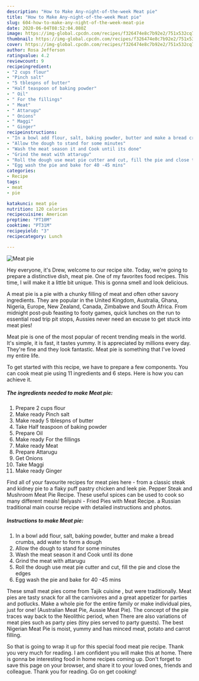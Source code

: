 ```yaml
---
description: "How to Make Any-night-of-the-week Meat pie"
title: "How to Make Any-night-of-the-week Meat pie"
slug: 604-how-to-make-any-night-of-the-week-meat-pie
date: 2020-06-04T08:52:04.080Z
image: https://img-global.cpcdn.com/recipes/f326474e8c7b92e2/751x532cq70/meat-pie-recipe-main-photo.jpg
thumbnail: https://img-global.cpcdn.com/recipes/f326474e8c7b92e2/751x532cq70/meat-pie-recipe-main-photo.jpg
cover: https://img-global.cpcdn.com/recipes/f326474e8c7b92e2/751x532cq70/meat-pie-recipe-main-photo.jpg
author: Rosa Jefferson
ratingvalue: 4.2
reviewcount: 9
recipeingredient:
- "2 cups flour"
- "Pinch salt"
- "5 tblespns of butter"
- "Half teaspoon of baking powder"
- " Oil"
- " For the fillings"
- " Meat"
- " Attarugu"
- " Onions"
- " Maggi"
- " Ginger"
recipeinstructions:
- "In a bowl add flour, salt, baking powder, butter and make a bread crumbs, add water to form a dough"
- "Allow the dough to stand for some minutes"
- "Wash the meat season it and Cook until its done"
- "Grind the meat with attarugu"
- "Roll the dough use meat pie cutter and cut, fill the pie and close the edges"
- "Egg wash the pie and bake for 40 -45 mins"
categories:
- Recipe
tags:
- meat
- pie

katakunci: meat pie 
nutrition: 120 calories
recipecuisine: American
preptime: "PT10M"
cooktime: "PT31M"
recipeyield: "3"
recipecategory: Lunch

---
```



![Meat pie](https://img-global.cpcdn.com/recipes/f326474e8c7b92e2/751x532cq70/meat-pie-recipe-main-photo.jpg)

Hey everyone, it's Drew, welcome to our recipe site. Today, we're going to prepare a distinctive dish, meat pie. One of my favorites food recipes. This time, I will make it a little bit unique. This is gonna smell and look delicious.

A meat pie is a pie with a chunky filling of meat and often other savory ingredients. They are popular in the United Kingdom, Australia, Ghana, Nigeria, Europe, New Zealand, Canada, Zimbabwe and South Africa. From midnight post-pub feasting to footy games, quick lunches on the run to essential road trip pit stops, Aussies never need an excuse to get stuck into meat pies!

Meat pie is one of the most popular of recent trending meals in the world. It's simple, it is fast, it tastes yummy. It is appreciated by millions every day. They're fine and they look fantastic. Meat pie is something that I've loved my entire life.


To get started with this recipe, we have to prepare a few components. You can cook meat pie using 11 ingredients and 6 steps. Here is how you can achieve it.

<!--inarticleads1-->

##### The ingredients needed to make Meat pie:

1. Prepare 2 cups flour
1. Make ready Pinch salt
1. Make ready 5 tblespns of butter
1. Take Half teaspoon of baking powder
1. Prepare  Oil
1. Make ready  For the fillings
1. Make ready  Meat
1. Prepare  Attarugu
1. Get  Onions
1. Take  Maggi
1. Make ready  Ginger


Find all of your favourite recipes for meat pies here - from a classic steak and kidney pie to a flaky puff pastry chicken and leek pie. Pepper Steak and Mushroom Meat Pie Recipe. These useful spices can be used to cook so many different meals! Belyashi - Fried Pies with Meat Recipe. a Russian traditional main course recipe with detailed instructions and photos. 

<!--inarticleads2-->

##### Instructions to make Meat pie:

1. In a bowl add flour, salt, baking powder, butter and make a bread crumbs, add water to form a dough
1. Allow the dough to stand for some minutes
1. Wash the meat season it and Cook until its done
1. Grind the meat with attarugu
1. Roll the dough use meat pie cutter and cut, fill the pie and close the edges
1. Egg wash the pie and bake for 40 -45 mins


These small meat pies come from Tajik cuisine , but were traditionally. Meat pies are tasty snack for all the carnivores and a great appetizer for parties and potlucks. Make a whole pie for the entire family or make individual pies, just for one! (Australian Meat Pie, Aussie Meat Pie). The concept of the pie traces way back to the Neolithic period, when There are also variations of meat pies such as party pies (tiny pies served to party guests). The best Nigerian Meat Pie is moist, yummy and has minced meat, potato and carrot filling. 

So that is going to wrap it up for this special food meat pie recipe. Thank you very much for reading. I am confident you will make this at home. There is gonna be interesting food in home recipes coming up. Don't forget to save this page on your browser, and share it to your loved ones, friends and colleague. Thank you for reading. Go on get cooking!
